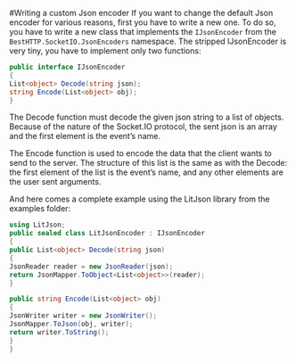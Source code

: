 #Writing a custom Json encoder
If you want to change the default Json encoder for various reasons, first you have to write a new one. To do so, you have to write a new class that implements the `IJsonEncoder` from the `BestHTTP.SocketIO.JsonEncoders` namespace.
The stripped IJsonEncoder is very tiny, you have to implement only two functions:

```csharp
public interface IJsonEncoder
{
List<object> Decode(string json);
string Encode(List<object> obj);
}
```

The Decode function must decode the given json string to a list of objects. Because of the nature of the Socket.IO protocol, the sent json is an array and the first element is the event’s name.

The Encode function is used to encode the data that the client wants to send to the server. The structure of this list is the same as with the Decode: the first element of the list is the event’s name, and any other elements are the user sent arguments.

And here comes a complete example using the LitJson library from the examples folder:

```csharp
using LitJson;
public sealed class LitJsonEncoder : IJsonEncoder
{
public List<object> Decode(string json)
{
JsonReader reader = new JsonReader(json);
return JsonMapper.ToObject<List<object>>(reader);
}

public string Encode(List<object> obj)
{
JsonWriter writer = new JsonWriter();
JsonMapper.ToJson(obj, writer);
return writer.ToString();
}
}
```
